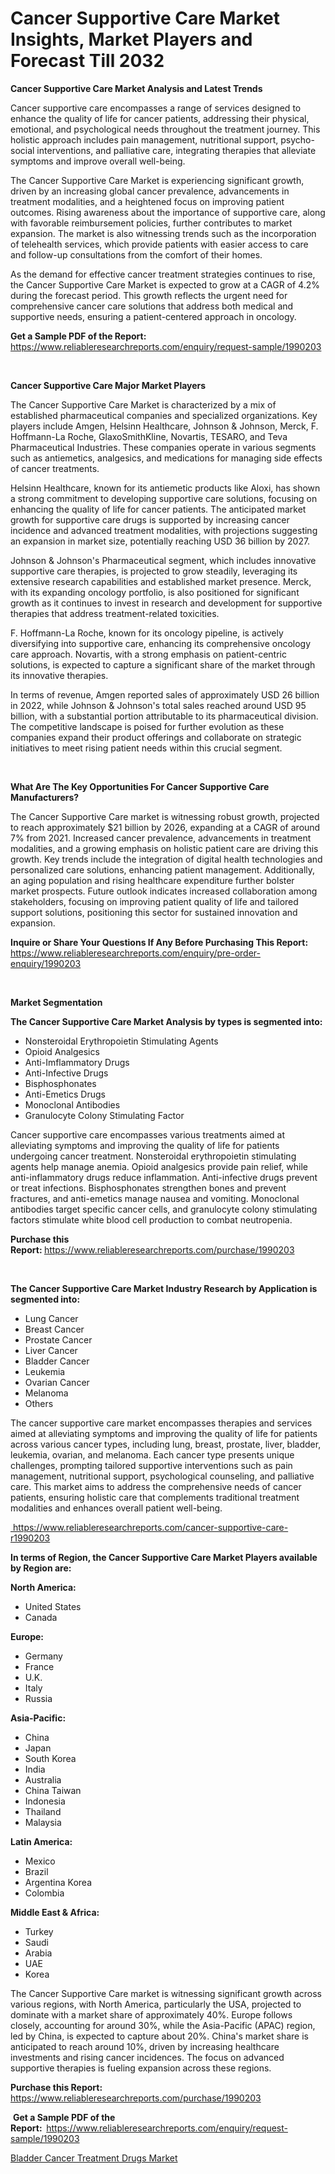 <p><h1>Cancer Supportive Care Market Insights, Market Players and Forecast Till 2032</h1></p><p><strong>Cancer Supportive Care Market Analysis and Latest Trends</strong></p>
<p><p>Cancer supportive care encompasses a range of services designed to enhance the quality of life for cancer patients, addressing their physical, emotional, and psychological needs throughout the treatment journey. This holistic approach includes pain management, nutritional support, psycho-social interventions, and palliative care, integrating therapies that alleviate symptoms and improve overall well-being.</p><p>The Cancer Supportive Care Market is experiencing significant growth, driven by an increasing global cancer prevalence, advancements in treatment modalities, and a heightened focus on improving patient outcomes. Rising awareness about the importance of supportive care, along with favorable reimbursement policies, further contributes to market expansion. The market is also witnessing trends such as the incorporation of telehealth services, which provide patients with easier access to care and follow-up consultations from the comfort of their homes. </p><p>As the demand for effective cancer treatment strategies continues to rise, the Cancer Supportive Care Market is expected to grow at a CAGR of 4.2% during the forecast period. This growth reflects the urgent need for comprehensive cancer care solutions that address both medical and supportive needs, ensuring a patient-centered approach in oncology.</p></p>
<p><strong>Get a Sample PDF of the Report:&nbsp;</strong> <a href="https://www.reliableresearchreports.com/enquiry/request-sample/1990203?utm_campaign=2734&utm_medium=2&utm_source=Github&utm_content=ia&utm_term=08032025&utm_id=cancer-supportive-care">https://www.reliableresearchreports.com/enquiry/request-sample/1990203</a></p>
<p>&nbsp;</p>
<p><strong>Cancer Supportive Care Major Market Players</strong></p>
<p><p>The Cancer Supportive Care Market is characterized by a mix of established pharmaceutical companies and specialized organizations. Key players include Amgen, Helsinn Healthcare, Johnson & Johnson, Merck, F. Hoffmann-La Roche, GlaxoSmithKline, Novartis, TESARO, and Teva Pharmaceutical Industries. These companies operate in various segments such as antiemetics, analgesics, and medications for managing side effects of cancer treatments.</p><p>Helsinn Healthcare, known for its antiemetic products like Aloxi, has shown a strong commitment to developing supportive care solutions, focusing on enhancing the quality of life for cancer patients. The anticipated market growth for supportive care drugs is supported by increasing cancer incidence and advanced treatment modalities, with projections suggesting an expansion in market size, potentially reaching USD 36 billion by 2027.</p><p>Johnson & Johnson's Pharmaceutical segment, which includes innovative supportive care therapies, is projected to grow steadily, leveraging its extensive research capabilities and established market presence. Merck, with its expanding oncology portfolio, is also positioned for significant growth as it continues to invest in research and development for supportive therapies that address treatment-related toxicities.</p><p>F. Hoffmann-La Roche, known for its oncology pipeline, is actively diversifying into supportive care, enhancing its comprehensive oncology care approach. Novartis, with a strong emphasis on patient-centric solutions, is expected to capture a significant share of the market through its innovative therapies.</p><p>In terms of revenue, Amgen reported sales of approximately USD 26 billion in 2022, while Johnson & Johnson's total sales reached around USD 95 billion, with a substantial portion attributable to its pharmaceutical division. The competitive landscape is poised for further evolution as these companies expand their product offerings and collaborate on strategic initiatives to meet rising patient needs within this crucial segment.</p></p>
<p>&nbsp;</p>
<p><strong>What Are The Key Opportunities For Cancer Supportive Care Manufacturers?</strong></p>
<p><p>The Cancer Supportive Care market is witnessing robust growth, projected to reach approximately $21 billion by 2026, expanding at a CAGR of around 7% from 2021. Increased cancer prevalence, advancements in treatment modalities, and a growing emphasis on holistic patient care are driving this growth. Key trends include the integration of digital health technologies and personalized care solutions, enhancing patient management. Additionally, an aging population and rising healthcare expenditure further bolster market prospects. Future outlook indicates increased collaboration among stakeholders, focusing on improving patient quality of life and tailored support solutions, positioning this sector for sustained innovation and expansion.</p></p>
<p><strong>Inquire or Share Your Questions If Any Before Purchasing This Report:</strong> <a href="https://www.reliableresearchreports.com/enquiry/pre-order-enquiry/1990203?utm_campaign=2734&utm_medium=2&utm_source=Github&utm_content=ia&utm_term=08032025&utm_id=cancer-supportive-care">https://www.reliableresearchreports.com/enquiry/pre-order-enquiry/1990203</a></p>
<p>&nbsp;</p>
<p><strong>Market Segmentation</strong></p>
<p><strong>The Cancer Supportive Care Market Analysis by types is segmented into:</strong></p>
<p><ul><li>Nonsteroidal Erythropoietin Stimulating Agents</li><li>Opioid Analgesics</li><li>Anti-Imflammatory Drugs</li><li>Anti-Infective Drugs</li><li>Bisphosphonates</li><li>Anti-Emetics Drugs</li><li>Monoclonal Antibodies</li><li>Granulocyte Colony Stimulating Factor</li></ul></p>
<p><p>Cancer supportive care encompasses various treatments aimed at alleviating symptoms and improving the quality of life for patients undergoing cancer treatment. Nonsteroidal erythropoietin stimulating agents help manage anemia. Opioid analgesics provide pain relief, while anti-inflammatory drugs reduce inflammation. Anti-infective drugs prevent or treat infections. Bisphosphonates strengthen bones and prevent fractures, and anti-emetics manage nausea and vomiting. Monoclonal antibodies target specific cancer cells, and granulocyte colony stimulating factors stimulate white blood cell production to combat neutropenia.</p></p>
<p><strong>Purchase this Report:&nbsp;</strong><a href="https://www.reliableresearchreports.com/purchase/1990203?utm_campaign=2734&utm_medium=2&utm_source=Github&utm_content=ia&utm_term=08032025&utm_id=cancer-supportive-care">https://www.reliableresearchreports.com/purchase/1990203</a></p>
<p>&nbsp;</p>
<p><strong>The Cancer Supportive Care Market Industry Research by Application is segmented into:</strong></p>
<p><ul><li>Lung Cancer</li><li>Breast Cancer</li><li>Prostate Cancer</li><li>Liver Cancer</li><li>Bladder Cancer</li><li>Leukemia</li><li>Ovarian Cancer</li><li>Melanoma</li><li>Others</li></ul></p>
<p><p>The cancer supportive care market encompasses therapies and services aimed at alleviating symptoms and improving the quality of life for patients across various cancer types, including lung, breast, prostate, liver, bladder, leukemia, ovarian, and melanoma. Each cancer type presents unique challenges, prompting tailored supportive interventions such as pain management, nutritional support, psychological counseling, and palliative care. This market aims to address the comprehensive needs of cancer patients, ensuring holistic care that complements traditional treatment modalities and enhances overall patient well-being.</p></p>
<p><a href="https://www.reliableresearchreports.com/cancer-supportive-care-r1990203?utm_campaign=2734&utm_medium=2&utm_source=Github&utm_content=ia&utm_term=08032025&utm_id=cancer-supportive-care">&nbsp;https://www.reliableresearchreports.com/cancer-supportive-care-r1990203</a></p>
<p><strong>In terms of Region, the Cancer Supportive Care Market Players available by Region are:</strong></p>
<p>
    <p> <strong> North America: </strong>
        <ul>
            <li>United States</li>
            <li>Canada</li>
        </ul>
        </p> 
    <p> <strong> Europe: </strong>
        <ul>
            <li>Germany</li>
            <li>France</li>
            <li>U.K.</li>
            <li>Italy</li>
            <li>Russia</li>
        </ul>
        </p> 
    <p> <strong> Asia-Pacific: </strong>
        <ul>
            <li>China</li>
            <li>Japan</li>
            <li>South Korea</li>
            <li>India</li>
            <li>Australia</li>
            <li>China Taiwan</li>
            <li>Indonesia</li>
            <li>Thailand</li>
            <li>Malaysia</li>
        </ul>
        </p> 
    <p> <strong> Latin America: </strong>
        <ul>
            <li>Mexico</li>
            <li>Brazil</li>
            <li>Argentina Korea</li>
            <li>Colombia</li>
        </ul>
        </p> 
    <p> <strong> Middle East & Africa: </strong>
        <ul>
            <li>Turkey</li>
            <li>Saudi</li>
            <li>Arabia</li>
            <li>UAE</li>
            <li>Korea</li>
        </ul>
    </p>
    </p>
<p><p>The Cancer Supportive Care market is witnessing significant growth across various regions, with North America, particularly the USA, projected to dominate with a market share of approximately 40%. Europe follows closely, accounting for around 30%, while the Asia-Pacific (APAC) region, led by China, is expected to capture about 20%. China's market share is anticipated to reach around 10%, driven by increasing healthcare investments and rising cancer incidences. The focus on advanced supportive therapies is fueling expansion across these regions.</p></p>
<p><strong>Purchase this Report: </strong><a href="https://www.reliableresearchreports.com/purchase/1990203?utm_campaign=2734&utm_medium=2&utm_source=Github&utm_content=ia&utm_term=08032025&utm_id=cancer-supportive-care">https://www.reliableresearchreports.com/purchase/1990203</a></p>
<p>&nbsp;<strong>Get a Sample PDF of the Report:&nbsp;&nbsp;</strong><a href="https://www.reliableresearchreports.com/enquiry/request-sample/1990203?utm_campaign=2734&utm_medium=2&utm_source=Github&utm_content=ia&utm_term=08032025&utm_id=cancer-supportive-care">https://www.reliableresearchreports.com/enquiry/request-sample/1990203</a></p>
<p><strong></strong></p>
<p><p><a href="https://github.com/jaquelynhasenaue8/Market-Research-Report-List-1/blob/main/bladder-cancer-treatment-drugs-market.md?utm_campaign=2734&utm_medium=2&utm_source=Github&utm_content=ia&utm_term=08032025&utm_id=cancer-supportive-care">Bladder Cancer Treatment Drugs Market</a></p></p>